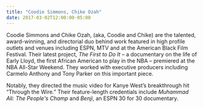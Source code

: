 ```yaml
---
title: "Coodie Simmons, Chike Ozah"
date: 2017-03-02T12:00:00-05:00
---
```

Coodie Simmons and Chike Ozah, (aka, Coodie and Chike) are the talented, award-winning, and directorial  duo behind work featured in high profile outlets and venues including ESPN, MTV and at the American Black Film Festival. Their latest project, _The First to Do It_ – a documentary on the life of Early Lloyd, the first African American to play in the NBA – premiered at the NBA All-Star Weekend. They worked with executive producers including Carmelo Anthony and Tony Parker on this important piece.


Notably, they directed the music video for Kanye West’s breakthrough hit “Through the Wire.” Their feature-length credentials include _Muhammad Ali: The People's Champ_ and _Benji_, an ESPN 30 for 30 documentary.
